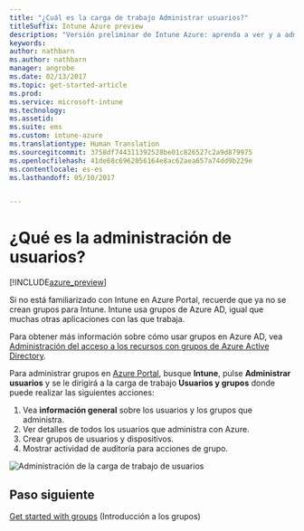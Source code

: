 ```yaml
---
title: "¿Cuál es la carga de trabajo Administrar usuarios?"
titleSuffix: Intune Azure preview
description: "Versión preliminar de Intune Azure: aprenda a ver y a administrar usuarios mediante Microsoft Intune y Azure."
keywords: 
author: nathbarn
ms.author: nathbarn
manager: angrobe
ms.date: 02/13/2017
ms.topic: get-started-article
ms.prod: 
ms.service: microsoft-intune
ms.technology: 
ms.assetid: 
ms.suite: ems
ms.custom: intune-azure
ms.translationtype: Human Translation
ms.sourcegitcommit: 3758df744311392528be01c826527c2a9d879975
ms.openlocfilehash: 41de68c6962056164e8ac62aea657a74dd9b229e
ms.contentlocale: es-es
ms.lasthandoff: 05/10/2017


---
```


# <a name="what-is-user-management"></a>¿Qué es la administración de usuarios?


[!INCLUDE[azure_preview](../includes/azure_preview.md)]

Si no está familiarizado con Intune en Azure Portal, recuerde que ya no se crean grupos para Intune. Intune usa grupos de Azure AD, igual que muchas otras aplicaciones con las que trabaja.

Para obtener más información sobre cómo usar grupos en Azure AD, vea [Administración del acceso a los recursos con grupos de Azure Active Directory](https://docs.microsoft.com/azure/active-directory/active-directory-manage-groups).

Para administrar grupos en [Azure Portal](https://portal.azure.com), busque **Intune**, pulse **Administrar usuarios** y se le dirigirá a la carga de trabajo **Usuarios y grupos** donde puede realizar las siguientes acciones:

1. Vea **información general** sobre los usuarios y los grupos que administra.
2. Ver detalles de todos los usuarios que administra con Azure.
3. Crear grupos de usuarios y dispositivos.
4. Mostrar actividad de auditoría para acciones de grupo.

![Administración de la carga de trabajo de usuarios](./media/manage-users.png)


## <a name="next-step"></a>Paso siguiente

[Get started with groups](../manage-users/get-started-with-groups.md) (Introducción a los grupos)

